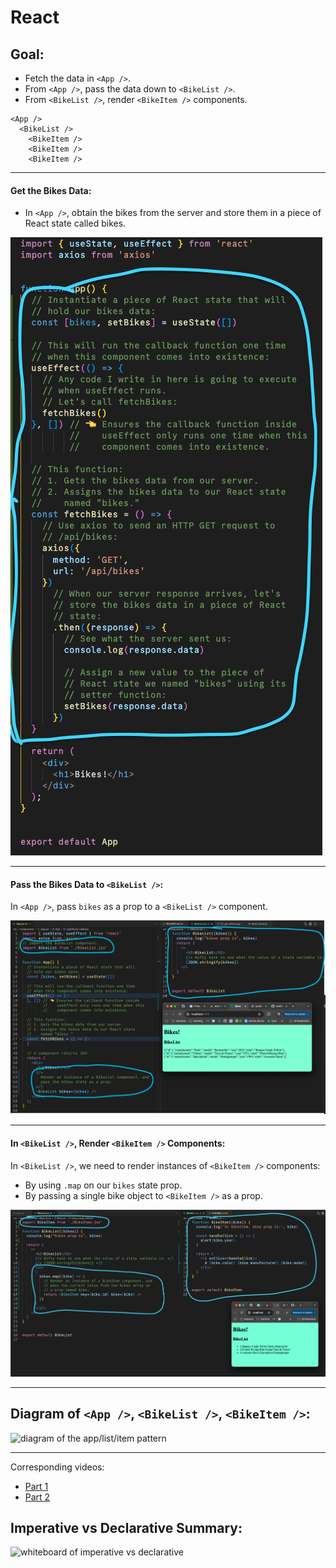 # React

## Goal:

* Fetch the data in `<App />`.
* From `<App />`, pass the data down to `<BikeList />`.
* From `<BikeList />`, render `<BikeItem />` components.

```
<App />
  <BikeList />
    <BikeItem />
    <BikeItem />
    <BikeItem />
```

---

#### Get the Bikes Data:

* In `<App />`, obtain the bikes from the server and store them in a piece of React state called bikes.

![how we got the bikes](./README_images/01_got_bikes.png)

---

#### Pass the Bikes Data to `<BikeList />`:

In `<App />`, pass `bikes` as a prop to a `<BikeList />` component.

![how we passed bikes as a prop to BikeList](./README_images/02_passed_bikes_to_BikeList.png)

---

#### In `<BikeList />`, Render `<BikeItem />` Components:

In `<BikeList />`, we need to render instances of `<BikeItem />` components:

* By using `.map` on our `bikes` state prop.
* By passing a single bike object to `<BikeItem />` as a prop.

![how we rendered BikeItem components](./README_images/03_rendered_BikeItem_within_BikeList.png)

---

## Diagram of `<App />`, `<BikeList />`, `<BikeItem />`:

![diagram of the app/list/item pattern](./README_images/04_diagram.jpg)

---

Corresponding videos:

* [Part 1](https://youtu.be/xxZ0CIYuEFY)
* [Part 2](https://youtu.be/GhuJiwi6l4Q)
  

## Imperative vs Declarative Summary:

![whiteboard of imperative vs declarative](./README_images/05_imperative_vs_declarative.jpg)
